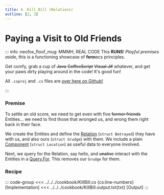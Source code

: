 ```yaml
---
title: 4. Kill Bill (Relations)
outline: [2, 3]
---
```


# Paying a Visit to Old Friends

::: info :neofox_floof_mug: MMMH, REAL CODE
This **RUNS**! *Playful premises aside*, this is a functioning showcase of **fenn**ecs principles.

Get comfy, grab a cup of ~~Java~~ ~~CoffeeScript~~ ~~Visual J#~~ whatever, and get your paws dirty playing around in the code! It's good fun!

All `.csproj` and `.cs` files are [over here on Github!](https://github.com/thygrrr/fennecs/blob/main/cookbook) 

:::

### Premise
To settle an old score, we need to get even with five ~~former friends~~ Entities... we need to find those that wronged us, and wrong them right back in their face.

We create the Entities and define the [Relation](../docs/Relation.md) (`struct Betrayed`) they have with us, and also ours (`struct Grudge`) with them. We include a plain [Component](../docs/Component.md) (`struct Location`) as useful data to everyone involved.

Next, we query for the Relation, say hello, and ~~unalive~~ interact with the Entities in a [Query.For](../docs/Queries/Query.For.md). This removes our `Grudge` for them.

### Recipe
::: code-group
<<< ../../../cookbook/KillBill.cs {cs:line-numbers} [Implementation]
<<< ../../../cookbook/KillBill.output.txt{txt} [Output]
:::
